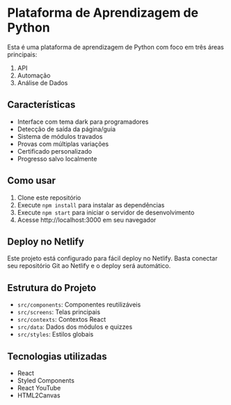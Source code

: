 # Plataforma de Aprendizagem de Python

Esta é uma plataforma de aprendizagem de Python com foco em três áreas principais:
1. API
2. Automação
3. Análise de Dados

## Características

- Interface com tema dark para programadores
- Detecção de saída da página/guia
- Sistema de módulos travados
- Provas com múltiplas variações
- Certificado personalizado
- Progresso salvo localmente

## Como usar

1. Clone este repositório
2. Execute `npm install` para instalar as dependências
3. Execute `npm start` para iniciar o servidor de desenvolvimento
4. Acesse http://localhost:3000 em seu navegador

## Deploy no Netlify

Este projeto está configurado para fácil deploy no Netlify. Basta conectar seu repositório Git ao Netlify e o deploy será automático.

## Estrutura do Projeto

- `src/components`: Componentes reutilizáveis
- `src/screens`: Telas principais
- `src/contexts`: Contextos React
- `src/data`: Dados dos módulos e quizzes
- `src/styles`: Estilos globais

## Tecnologias utilizadas

- React
- Styled Components
- React YouTube
- HTML2Canvas
